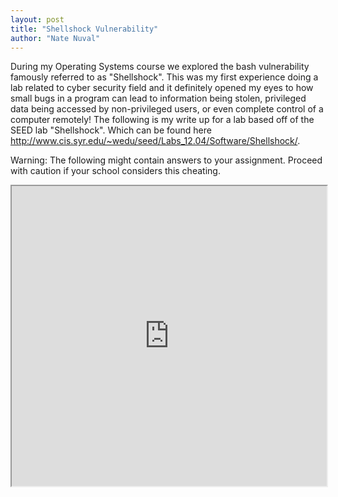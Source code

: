 ```yaml
---
layout: post
title: "Shellshock Vulnerability"
author: "Nate Nuval"
---
```


During my Operating Systems course we explored the bash vulnerability famously referred to as "Shellshock".
This was my first experience doing a lab related to cyber security field and it definitely opened my eyes to how small 
bugs in a program can lead to information being stolen, privileged data being accessed by non-privileged users, or
even complete control of a computer remotely! The following is my write up for a lab based off of the SEED lab "Shellshock".
Which can be found here http://www.cis.syr.edu/~wedu/seed/Labs_12.04/Software/Shellshock/.

Warning: The following might contain answers to your assignment. Proceed with caution if your school considers this cheating.

<iframe src="https://drive.google.com/file/d/0B55hEujmzuNYbVR2Yi1USmxBYUU/preview" width="100%" height="480"></iframe>


